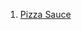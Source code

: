 [//]: # (<li>)
[//]: # (<a href=""></a>)
[//]: # (</li>)
<ol>
<li>
<a href="https://www.seriouseats.com/new-york-style-pizza-sauce">Pizza Sauce</a>
</li>













</ol>
